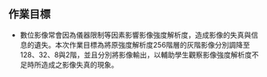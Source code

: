 ## 作業目標
- 數位影像常會因為儀器限制等因素影響影像強度解析度，造成影像的失真與信息的遺失。本次作業目標為將原強度解析度256階層的灰階影像分別調降至128、32、8與2階，並且分別將影像輸出，以輔助學生觀察影像強度解析度不足時所造成之影像失真的現象。
